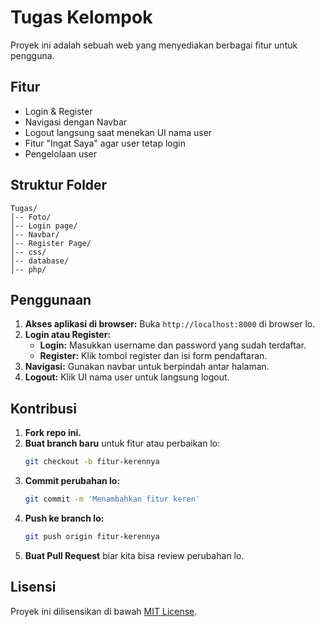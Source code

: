 # Tugas Kelompok

Proyek ini adalah sebuah web yang menyediakan berbagai fitur untuk pengguna.

## Fitur
- Login & Register
- Navigasi dengan Navbar
- Logout langsung saat menekan UI nama user
- Fitur "Ingat Saya" agar user tetap login
- Pengelolaan user

## Struktur Folder
```
Tugas/
│-- Foto/
│-- Login page/
│-- Navbar/
│-- Register Page/
│-- css/
│-- database/
│-- php/
```

## Penggunaan

1. **Akses aplikasi di browser:**
   Buka `http://localhost:8000` di browser lo.
2. **Login atau Register:**
   - **Login:** Masukkan username dan password yang sudah terdaftar.
   - **Register:** Klik tombol register dan isi form pendaftaran.
3. **Navigasi:**
   Gunakan navbar untuk berpindah antar halaman.
4. **Logout:**
   Klik UI nama user untuk langsung logout.

## Kontribusi

1. **Fork repo ini.**
2. **Buat branch baru** untuk fitur atau perbaikan lo:
   ```bash
   git checkout -b fitur-kerennya
   ```
3. **Commit perubahan lo:**
   ```bash
   git commit -m 'Menambahkan fitur keren'
   ```
4. **Push ke branch lo:**
   ```bash
   git push origin fitur-kerennya
   ```
5. **Buat Pull Request** biar kita bisa review perubahan lo.

## Lisensi

Proyek ini dilisensikan di bawah [MIT License](LICENSE).
